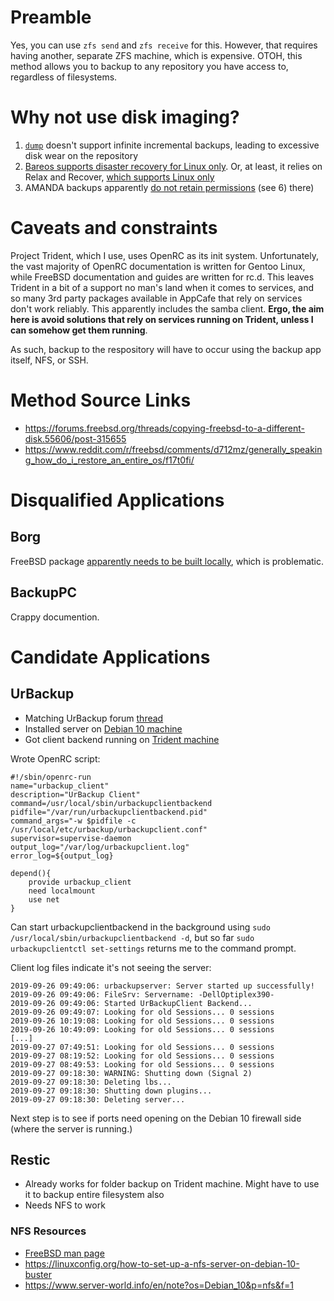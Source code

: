 # Preamble

Yes, you can use `zfs send` and `zfs receive` for this. However, that requires having another, separate ZFS machine, which is expensive. OTOH, this method allows you to backup to any repository you have access to, regardless of filesystems.

# Why not use disk imaging?

1. [`dump`](https://www.freebsd.org/cgi/man.cgi?dump(8)) doesn't support infinite incremental backups, leading to excessive disk wear on the repository
2. [Bareos supports disaster recovery for Linux only](https://docs.bareos.org/Appendix/DisasterRecoveryUsingBareos.html). Or, at least, it relies on Relax and Recover, [which supports Linux only](http://relax-and-recover.org/download/) 
3. AMANDA backups apparently [do not retain permissions](https://wiki.zmanda.com/index.php/How_To:Do_a_Bare_Metal_Restore) (see 6) there)

# Caveats and constraints

Project Trident, which I use, uses OpenRC as its init system. Unfortunately, the vast majority of OpenRC documentation is written for Gentoo Linux, while FreeBSD documentation and guides are written for rc.d. This leaves Trident in a bit of a support no man's land when it comes to services, and so many 3rd party packages available in AppCafe that rely on services don't work reliably. This apparently includes the samba client. **Ergo, the aim here is avoid solutions that rely on services running on Trident, unless I can somehow get them running**.

As such, backup to the respository will have to occur using the backup app itself, NFS, or SSH. 

# Method Source Links

* https://forums.freebsd.org/threads/copying-freebsd-to-a-different-disk.55606/post-315655
* https://www.reddit.com/r/freebsd/comments/d712mz/generally_speaking_how_do_i_restore_an_entire_os/f17t0fi/

# Disqualified Applications

## Borg

FreeBSD package [apparently needs to be built locally](https://www.freshports.org/archivers/py-borgbackup), which is problematic.

## BackupPC 

Crappy documention.

# Candidate Applications

## UrBackup

* Matching UrBackup forum [thread](https://forums.urbackup.org/t/need-help-getting-freebsd-urbackup-client-v2-3-4-1-to-see-debian-10-urbackup-server-on-the-same-subnet/7725)
* Installed server on [Debian 10 machine](https://github.com/jdrch/Hardware/blob/master/Dell%20OptiPlex%20390-1%20SFF.md)
* Got client backend running on [Trident machine](https://github.com/jdrch/Hardware/blob/master/Dell%20OptiPlex%20390%20SFF.md)

Wrote OpenRC script:

    #!/sbin/openrc-run
    name="urbackup_client"
    description="UrBackup Client"
    command=/usr/local/sbin/urbackupclientbackend
    pidfile="/var/run/urbackupclientbackend.pid"
    command_args="-w $pidfile -c /usr/local/etc/urbackup/urbackupclient.conf"
    supervisor=supervise-daemon
    output_log="/var/log/urbackupclient.log"
    error_log=${output_log}

    depend(){
	    provide urbackup_client
	    need localmount
	    use net
    }

Can start urbackupclientbackend in the background using `sudo /usr/local/sbin/urbackupclientbackend -d`, but so far `sudo urbackupclientctl set-settings` returns me to the command prompt.

Client log files indicate it's not seeing the server:

    2019-09-26 09:49:06: urbackupserver: Server started up successfully!
    2019-09-26 09:49:06: FileSrv: Servername: -DellOptiplex390-
    2019-09-26 09:49:06: Started UrBackupClient Backend...
    2019-09-26 09:49:07: Looking for old Sessions... 0 sessions
    2019-09-26 10:19:08: Looking for old Sessions... 0 sessions
    2019-09-26 10:49:09: Looking for old Sessions... 0 sessions
    [...]
    2019-09-27 07:49:51: Looking for old Sessions... 0 sessions
    2019-09-27 08:19:52: Looking for old Sessions... 0 sessions
    2019-09-27 08:49:53: Looking for old Sessions... 0 sessions
    2019-09-27 09:18:30: WARNING: Shutting down (Signal 2)
    2019-09-27 09:18:30: Deleting lbs...
    2019-09-27 09:18:30: Shutting down plugins...
    2019-09-27 09:18:30: Deleting server...

Next step is to see if ports need opening on the Debian 10 firewall side (where the server is running.)

## Restic

* Already works for folder backup on Trident machine. Might have to use it to backup entire filesystem also
* Needs NFS to work

### NFS Resources

* [FreeBSD man page](https://www.freebsd.org/cgi/man.cgi?query=nfsv4)
* https://linuxconfig.org/how-to-set-up-a-nfs-server-on-debian-10-buster
* https://www.server-world.info/en/note?os=Debian_10&p=nfs&f=1